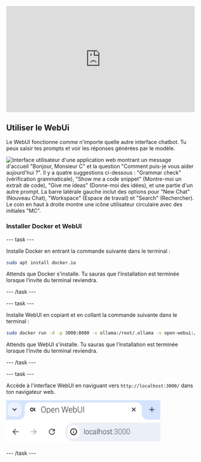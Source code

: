 <html>
  <div style="position: relative; overflow: hidden; padding-top: 56.25%;">
    <iframe style="position: absolute; top: 0; left: 0; right: 0; width: 100%; height: 100%; border: none;" src="https://www.youtube.com/embed/xx0VQ0RJc8A?rel=0&cc_load_policy=1" allowfullscreen allow="accelerometer; autoplay; clipboard-write; encrypted-media; gyroscope; picture-in-picture; web-share">
    </iframe>
  </div>
</html>

## Utiliser le WebUi

Le WebUI fonctionne comme n'importe quelle autre interface chatbot. Tu peux saisir tes prompts et voir les réponses générées par le modèle.

![Interface utilisateur d'une application web montrant un message d'accueil "Bonjour, Monsieur C" et la question "Comment puis-je vous aider aujourd'hui ?". Il y a quatre suggestions ci-dessous : "Grammar check" (vérification grammaticale), "Show me a code snippet" (Montre-moi un extrait de code), "Give me ideas" (Donne-moi des idées), et une partie d'un autre prompt. La barre latérale gauche inclut des options pour "New Chat" (Nouveau Chat), "Workspace" (Espace de travail) et "Search" (Rechercher). Le coin en haut à droite montre une icône utilisateur circulaire avec des initiales "MC".](images/webUI.png)

### Installer Docker et WebUI

\--- task ---

Installe Docker en entrant la commande suivante dans le terminal :

```bash
sudo apt install docker.io
```

Attends que Docker s'installe. Tu sauras que l’installation est terminée lorsque l’invite du terminal reviendra.

\--- /task ---

\--- task ---

Installe WebUI en copiant et en collant la commande suivante dans le terminal :

```bash
sudo docker run -d -p 3000:8080 -v ollama:/root/.ollama -v open-webui:/app/backend/data --name open-webui --restart always ghcr.io/open-webui/open-webui:ollama
```

Attends que WebUI s'installe. Tu sauras que l’installation est terminée lorsque l’invite du terminal reviendra.

\--- /task ---

\--- task ---

Accède à l'interface WebUI en naviguant vers `http://localhost:3000/` dans ton navigateur web.

![Un onglet du navigateur intitulé "Open WebUI" affiche l'URL "localhost:3000" dans la barre d'adresse.](images/localhostURL.png)

\--- /task ---
